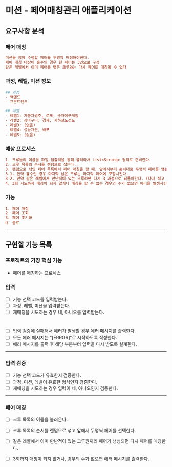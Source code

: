 # 미션 - 페어매칭관리 애플리케이션

## 요구사항 분석

### 페어 매칭
```ini
미션을 함께 수행할 페어를 두명씩 매칭해야한다.
페어 매칭 대상이 홀수인 경우 한 페어는 3인으로 구성
같은 레벨에서 이미 페어를 맺은 크루와는 다시 페어로 매칭될 수 없다
```

### 과정, 레벨, 미션 정보
```ini
## 과정
- 백엔드
- 프론트엔드

## 레벨
- 레벨1: 자동차경주, 로또, 숫자야구게임
- 레벨2: 장바구니, 경제, 지하철노선도
- 레벨3: (없음)
- 레벨4: 성능개션, 배포
- 레벨5: (없음)
```

### 예상 프로세스

```ini
1. 크루들의 이름을 파일 입출력을 통해 불러와서 List<String> 형태로 준비한다.
2. 크루 목록의 순서를 랜덤으로 섞는다.
3. 랜덤으로 섞인 페어 목록에서 페어 매칭을 할 때, 앞에서부터 순서대로 두명씩 페어를 맺는다.
3-1. 만약 홀수인 경우 마지막 남은 크루는 마지막 페어에 포함시킨다.
3-2. 만약 같은 레벨에서 만난적이 있는 크루라면 다시 3 과정으로 되돌아간다. (다시 섞고 매칭시도)
4. 3회 시도까지 매칭이 되지 않거나 매칭을 할 수 없는 경우의 수가 없으면 에러를 발생시킨다.
```

### 기능
```ini
1. 페어 매칭
2. 페어 조회
3. 페어 초기화
Q. 종료
```

---

## 구현할 기능 목록

### 프로젝트의 가장 핵심 기능

- 페어를 매칭하는 프로세스

### 입력

- [ ] 기능 선택 코드를 입력받는다.
- [ ] 과정, 레벨, 미션을 입력받는다.
- [ ] 재매칭을 시도하는 경우 네, 아니오를 입력받는다.

#

- [ ] 입력 검증에 실패해서 에러가 발생할 경우 에러 메시지를 출력한다.
- [ ] 모든 에러 메시지는 "[ERROR]"로 시작하도록 작성한다.
- [ ] 에러 메시지를 출력 후 해당 부분부터 입력을 다시 받도록 설계한다.

---

### 입력 검증

- [ ] 기능 선택 코드가 유효한지 검증한다.
- [ ] 과정, 미션, 레벨이 유효한 형식인지 검증한다.
- [ ] 재매칭을 시도하는 경우 입력이 네, 아니오인지 검증한다.

---

### 페어 매칭

- [ ] 크루 목록의 이름을 불러온다.
- [ ] 크루 목록의 순서를 랜덤으로 섞고 앞에서 두명씩 페어를 선택한다.
- [ ] 같은 레벨에서 이미 만난적이 있는 크루원끼리 페어가 생성되면 다시 페어를 매칭한다.
- [ ] 3회까지 매칭이 되지 않거나, 경우의 수가 없으면 에러 메시지를 출력한다.

